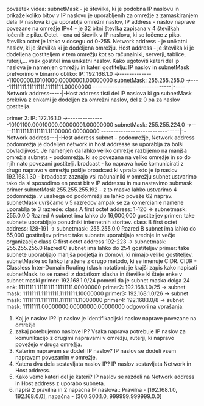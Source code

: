 povzetek videa:
subnetMask - je številka, ki je podobna IP naslovu in prikaže koliko bitov v IP naslovu je uporabljenih za omrežje z zamaskiranjem dela IP naslova ki ga uporablja omrežni naslov,
IP address - naslov naprave povezane na omrežje
IPv4 - je 32 bitni števlka zapisana v 4 številkah ločenih z piko.
Octet - ena od številk v IP naslovu, ki so ločene z piko. številka octet je lahko v dosegu od 0-255.
Network address - je unikatni naslov, ki je številka ki je dodeljena omrežju.
Host address - je številka ki je dodeljena gostiteljem v tem omrežju kot so računalniki, serverji, tablice, ruterji,... vsak gostitel ima unikatni naslov.
Kako ugotoviti kateri del ip naslova je namenjen omrežju in kateri gostitelju:
IP naslov in subnetMask pretvorimo v binarno obliko:
IP: 192.168.1.0 ->--------------11000000.10101000.00000001.00000000
subnetMask: 255.255.255.0 ->----11111111.11111111.11111111.00000000
--------------------------------|-----Network address-----|-Host address
tisti del IP naslova ki ga subnetMask prekriva z enkami je dodeljen za omrežni naslov, del z 0 pa za naslov gostitelja.

primer 2:
IP: 172.16.1.0 ->---------------10101100.00010000.00000001.00000000
subnetMask: 255.255.224.0 ->----11111111.11111111.11100000.00000000
--------------------------------|--Network address---|-Host address
subnet - podomrežje, Network address podomrežja je dodeljen
network in host addresse se uporablja za bolši obvladljivost. Je namenjen da lahko veliko omrežje razbijemo na manjša omrežja subnets - podomrežja. ki so povezana na veliko omrežje in so do njih nato povezani gostitelji.
brodcast - ko naprava hoče komunicirati z drugo napravo v omrežju pošlje broadcast ki vpraša kdo je ip naslov 192.168.1.30 - broadcast zaznajo vsi računalniki v omrežju
subnet ustvarimo tako da si sposodimo en prost bit v IP addressu in mu nastavimo submask primer subnetMask 255.255.255.192 - z to masko lahko ustvarimo 4 podomrežja. v usakega od podomrežji se lahko poveže 62 naprav.
subnetMask uvrščamo v 5 razredov ampak se za komercianle namene uporablja te 3 razrede:
class A first octet address: 1-126 -> subnetmask: 255.0.0.0 Razred A subnet ima lahko do 16,000,000 gostiteljev primer: take subnete uporabljajo ponudniki internetnih storitev.
class B first octet address: 128-191 -> subnetmask: 255.255.0.0 Razred B subnet ima lahko do 65,000 gostiteljev primer: take subnete uporabljajo srednje in večje organizacije
class C first octet address 192-223 -> subnetmask: 255.255.255.0 Razred C subnet ima lahko do 254 gostiteljev primer: take subnete uporabljajo manjša podjetja in domovi, ki nimajo veliko gostiteljev.
subnetMaske so lahko izražene z drugo metodo, ki se imenuje CIDR.
CIDR - Classless Inter-Domain Routing (slash notation): je krajši zapis kako napisati subnetMask. to se naredi z dodatkom slasha in številke ki šteje enke v subnet maski
primer: 192.168.1.0/24 pomeni da je subnet maska dolga 24 enk: 11111111.11111111.11111111.00000000
primer2: 192.168.1.0/25 -> subnet mask: 11111111.11111111.11111111.10000000
primer3: 192.168.1.0/26 -> subnet mask: 11111111.11111111.11111111.11000000
primer4: 192.168.1.0/8 -> subnet mask: 11111111.00000000.00000000.00000000
odgovori na vprašanja:

1. Kaj je naslov IP? ip naslov je identifikacijski naslov naprave povezane na omrežje
2. zakaj potebujemo naslove IP? Vsaka naprava potrebuje IP naslov za komunikacijo z drugimi napravami v omrežju, ruterji, ki napravo povežejo v druga omrežja.
3. Katerim napravam se dodeli IP naslov? IP naslov se dodeli vsem napravam povezanim v omrežje.
4. Katera dva dela sestavljata naslov IP? IP naslov sestavljata Network in Host address.
5. Kako vemo kateri del je kateri? IP naslov se razdeli na Network address in Host address z uporabo subneta.
6. napiši 2 pravilna in 2 napačna IP naslova.: Pravilna - [192.168.1.0, 192.168.0.0], napačna - [300.300.1.0, 999999.999999.0.0]
